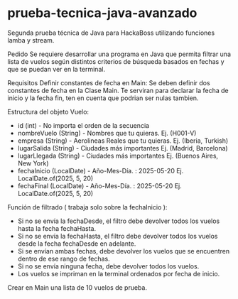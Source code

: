 # prueba-tecnica-java-avanzado
Segunda prueba técnica de Java para HackaBoss utilizando funciones lamba y stream.

Pedido
Se requiere desarrollar una programa en Java que permita filtrar una lista de vuelos según distintos criterios de búsqueda basados en fechas y que se puedan ver en la terminal.

Requisitos
Definir constantes de fecha en Main:
Se deben definir dos constantes de fecha en la Clase Main. Te serviran para declarar la fecha de inicio y la fecha fin, ten en cuenta que podrian ser nulas tambien.

Estructura del objeto Vuelo:
 - id (int) - No importa el orden de la secuencia
 - nombreVuelo (String) - Nombres que tu quieras. Ej. (H001-V)
 - empresa (String) - Aerolineas Reales que tu quieras. Ej. (Iberia, Turkish)
 - lugarSalida (String) - Ciudades más importantes Ej. (Madrid, Barcelona)
 - lugarLlegada (String) - Ciudades más importantes Ej. (Buenos Aires, New York)
 - fechaInicio (LocalDate) - Año-Mes-Día. : 2025-05-20 Ej. LocalDate.of(2025, 5, 20)
 - fechaFinal (LocalDate) - Año-Mes-Día. : 2025-05-20 Ej. LocalDate.of(2025, 5, 20)

Función de filtrado ( trabaja solo sobre la fechaInicio ):
 - Si no se envía la fechaDesde, el filtro debe devolver todos los vuelos hasta la fecha fechaHasta.
 - Si no se envía la fechaHasta, el filtro debe devolver todos los vuelos desde la fecha fechaDesde en adelante.
 - Si se envían ambas fechas, debe devolver los vuelos que se encuentren dentro de ese rango de fechas.
 - Si no se envía ninguna fecha, debe devolver todos los vuelos.
 - Los vuelos se impriman en la terminal ordenados por fecha de inicio.

Crear en Main una lista de 10 vuelos de prueba.
